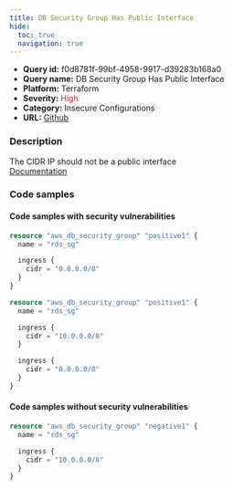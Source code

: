 ```yaml
---
title: DB Security Group Has Public Interface
hide:
  toc: true
  navigation: true
---
```


<style>
  .highlight .hll {
    background-color: #ff171742;
  }
  .md-content {
    max-width: 1100px;
    margin: 0 auto;
  }
</style>

-   **Query id:** f0d8781f-99bf-4958-9917-d39283b168a0
-   **Query name:** DB Security Group Has Public Interface
-   **Platform:** Terraform
-   **Severity:** <span style="color:#bb2124">High</span>
-   **Category:** Insecure Configurations
-   **URL:** [Github](https://github.com/Checkmarx/kics/tree/master/assets/queries/terraform/aws/db_security_group_has_public_interface)

### Description
The CIDR IP should not be a public interface<br>
[Documentation](https://registry.terraform.io/providers/hashicorp/aws/latest/docs/resources/db_security_group)

### Code samples
#### Code samples with security vulnerabilities
```tf title="Positive test num. 1 - tf file" hl_lines="5"
resource "aws_db_security_group" "positive1" {
  name = "rds_sg"

  ingress {
    cidr = "0.0.0.0/0"
  }
}

```
```tf title="Positive test num. 2 - tf file" hl_lines="9"
resource "aws_db_security_group" "positive1" {
  name = "rds_sg"

  ingress {
    cidr = "10.0.0.0/8"
  }

  ingress {
    cidr = "0.0.0.0/0"
  }
}

```


#### Code samples without security vulnerabilities
```tf title="Negative test num. 1 - tf file"
resource "aws_db_security_group" "negative1" {
  name = "rds_sg"

  ingress {
    cidr = "10.0.0.0/8"
  }
}

```
